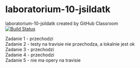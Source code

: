 # laboratorium-10-jsildatk
laboratorium-10-jsildatk created by GitHub Classroom <br>
[![Build Status](https://travis-ci.com/testowanieaplikacjijavaug/laboratorium-10-jsildatk.svg?branch=master)](https://travis-ci.com/testowanieaplikacjijavaug/laboratorium-10-jsildatk) <br>

Zadanie 1 - przechodzi <br>
Zadanie 2 - testy na travisie nie przechodza, a lokalnie jest ok <br>
Zadanie 3 - przechodzi <br>
Zadanie 4 - przechodzi <br>
Zadanie 5 - nie ma opery na travisie
